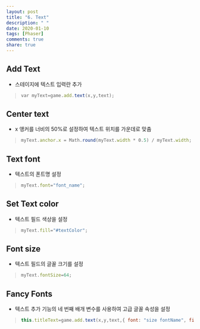 ```yaml
---
layout: post
title: "6. Text"
description: " "
date: 2020-01-10
tags: [Phaser]
comments: true
share: true
---
```


## Add Text

- 스테이지에 텍스트 입력란 추가

> ```Javascript
> var myText=game.add.text(x,y,text);
> ```

 

## Center text

- x 앵커를 너비의 50%로 설정하여 텍스트 위치를 가운데로 맞춤

> ```Javascript
> myText.anchor.x = Math.round(myText.width * 0.5) / myText.width;
> ```

 

## Text font

- 텍스트의 폰트명 설정

> ```Javascript
> myText.font="font_name";
> ```

 

## Set Text color

- 텍스트 필드 색상을 설정

> ```Javascript
> myText.fill="#textColor";
> ```

 

## Font size

- 텍스트 필드의 글꼴 크기를 설정

> ```Javascript
> myText.fontSize=64;
> ```

 

## Fancy Fonts

- 텍스트 추가 기능의 네 번째 배개 변수를 사용하여 고급 글꼴 속성을 설정

> ```Javascript
> this.titleText=game.add.text(x,y,text,{ font: "size fontName", fill: "color", stroke: "color", strokeThickness: number, align:string });
> ```